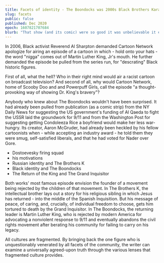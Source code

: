 ```yaml
---
title: Facets of identity - The Boondocks was 2000s Black Brothers Karamazov
slug: facets
public: false
published: Dec 2020
epoch: 1607821707684
blurb: "That show (and its comic) were so good it was unbelievable it ever got made. Its creator used the tactics of one of the greatest pieces of art of all time - Dostoevsky's Brothers Karamazov - to explore Black American identity in a way that's rarely seen, and it worked. It was compelling, it was an education, it was hilarious."
---
```


In 2006, Black activist Reverend Al Sharpton demanded Cartoon Network apologize for airing an episode of a cartoon in which - hold onto your hats - the word "nigga" comes out of Martin Luther King, Jr's mouth. He further demanded the episode be pulled from the series run, for "descrating" Black historic figures.

First of all, what the hell? Who in their right mind would air a racist cartoon on broadcast television? And second of all, why would Cartoon Network, home of Scooby Doo and and Powerpuff Girls, call the episode "a thought-provoking way of showing Dr. King's bravery"?

Anybody who knew about The Boondocks wouldn't have been surprised. It had already been pulled from publication (as a comic strip) from the NY Daily News for suggesting the US government's funding of Al Qaeda to fight the USSR laid the groundwork for 9/11 and from the Washington Post for suggesting getting Condoleeza Rice a boyfriend would make her less war-hungry. Its creator, Aaron McGruder, had already been heckled by his fellow cartoonists when - while accepting an industry award - he told them they were smug, self-satisfied liberals, and that he had voted for Nader over Gore.

* Dostoevesky firing squad
* his motivations
* Russian identity and The Brothers K
* Black identity and The Boondocks
* The Return of the King and The Grand Inquisitor

Both works' most famous episode envision the founder of a movement being rejected by the children of that movement. In The Brothers K, the intellectual brother lays out a story for his religious sibling in which Jesus has returned - into the middle of the Spanish Inquisition. But his message of peace, of caring, and, crucially, of individual freedom to choose, gets him tortured to death by the Grand Inquisitor. In The Boondocks, the returning leader is Martin Luther King, who is rejected by modern America for advocating a nonviolent response to 9/11 and eventually abandons the civil rights movement after berating his community for failing to carry on his legacy.

All cultures are fragmented. By bringing back the one figure who is unquestionably venerated by all facets of the community, the writer can examine a universally agreed-upon truth through the various lenses that fragmented culture provides.